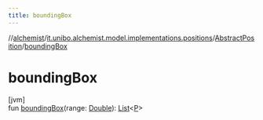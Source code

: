 ```yaml
---
title: boundingBox
---
```

//[alchemist](../../../index.html)/[it.unibo.alchemist.model.implementations.positions](../index.html)/[AbstractPosition](index.html)/[boundingBox](bounding-box.html)



# boundingBox



[jvm]\
fun [boundingBox](bounding-box.html)(range: [Double](https://kotlinlang.org/api/latest/jvm/stdlib/kotlin/-double/index.html)): [List](https://docs.oracle.com/javase/8/docs/api/java/util/List.html)<[P](../../it.unibo.alchemist.model.implementations.layers/-step-layer/index.html)>




